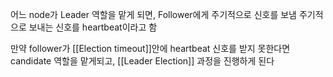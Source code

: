 어느 node가 Leader 역할을 맡게 되면, Follower에게 주기적으로 신호를 보냄
주기적으로 보내는 신호를 heartbeat이라고 함

만약 follower가 [[Election timeout]]안에 heartbeat 신호를 받지 못한다면 candidate 역할을 맡게되고, [[Leader Election]] 과정을 진행하게 된다